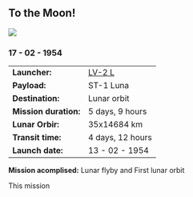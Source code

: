 ## To the Moon!

![](.png)
### 17 - 02 - 1954

|          |                |
|----------|----------------|
| **Launcher:** | [LV-2 L](../lvs/lv1-t1) |
| **Payload:** | ST-1 Luna |
| **Destination:** | Lunar orbit |
| **Mission duration:** | 5 days, 9 hours |
| **Lunar Orbir:**| 35x14684 km |
| **Transit time:**| 4 days, 12 hours |
| **Launch date:**| 13 - 02 - 1954 |


**Mission acomplised:** Lunar flyby and First lunar orbit

This mission 

